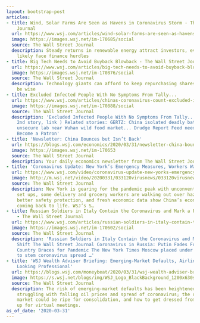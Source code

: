 ```yaml
---
layout: bootstrap-post
articles:
- title: Wind, Solar Farms Are Seen as Havens in Coronavirus Storm - The Wall Street
    Journal
  url: https://www.wsj.com/articles/wind-solar-farms-are-seen-as-havens-in-coronavirus-storm-11585656003
  image: https://images.wsj.net/im-170685/social
  source: The Wall Street Journal
  description: Steady returns in renewable energy attract investors, even as new projects
    likely face finance hurdles
- title: Big Tech Needs to Avoid Buyback Blowback - The Wall Street Journal
  url: https://www.wsj.com/articles/big-tech-needs-to-avoid-buyback-blowback-11585654203
  image: https://images.wsj.net/im-170876/social
  source: The Wall Street Journal
  description: Technology giants can afford to keep repurchasing shares, but it wouldn’t
    be wise
- title: Excluded Infected People With No Symptoms From Tally...
  url: https://www.wsj.com/articles/chinas-coronavirus-count-excluded-infected-people-with-no-symptoms-11585650226
  image: https://images.wsj.net/im-170888/social
  source: The Wall Street Journal
  description: 'Excluded Infected People With No Symptoms From Tally... (Second column,
    2nd story, link ) Related stories: GERTZ: China isolated deadly bat viruses at
    unsecure lab near Wuhan wild food market... Drudge Report Feed needs your support!
    Become a Patron'
- title: 'Newsletter: China Bounces but Isn’t Back'
  url: https://blogs.wsj.com/economics/2020/03/31/newsletter-china-bounces-but-isnt-back/
  image: https://images.wsj.net/im-170653
  source: The Wall Street Journal
  description: Your daily economics newsletter from The Wall Street Journal.
- title: 'Coronavirus Update: New York’s Emergency Measures, Workers Walk Out'
  url: https://www.wsj.com/video/coronavirus-update-new-yorks-emergency-measures-workers-walk-out/D5CF3221-B528-4802-88EB-DEA78F299D45.html
  image: http://m.wsj.net/video/20200331/033120virusnews/033120virusnews_1280x720.jpg
  source: The Wall Street Journal
  description: New York is gearing for the pandemic peak with unconventional hospital
    set ups, some delivery and grocery workers are walking out over hazard pay and
    better safety protection, and fresh economic data show China’s economy is slowly
    coming back to life. WSJ’s S…
- title: Russian Soldiers in Italy Contain the Coronavirus and Mark a Political Shift
    - The Wall Street Journal
  url: https://www.wsj.com/articles/russian-soldiers-in-italy-contain-the-coronavirus-and-mark-a-political-shift-11585647002
  image: https://images.wsj.net/im-170602/social
  source: The Wall Street Journal
  description: 'Russian Soldiers in Italy Contain the Coronavirus and Mark a Political
    Shift The Wall Street Journal Coronavirus in Russia: Putin Fades From View as
    Country Braces for Pandemic The New York Times Moscow placed under strict lockdown
    to stem coronavirus spread …'
- title: 'WSJ Wealth Adviser Briefing: Emerging-Market Defaults, Airline Shakeup,
    Looking Professional'
  url: https://blogs.wsj.com/moneybeat/2020/03/31/wsj-wealth-adviser-briefing-emerging-market-defaults-airline-shakeup-looking-professional/
  image: https://s.wsj.net/blogs/img/WSJ_Logo_BlackBackground_1200x630social
  source: The Wall Street Journal
  description: The risk of emerging-market defaults has been heightened by government
    struggling with falling oil prices and spread of coronavirus; the regional airline
    market could be ripe for consolidation, and how to get dressed from the waist
    up for virtual meetings.
as_of_date: '2020-03-31'
---
```



